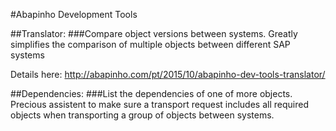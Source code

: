 #Abapinho Development Tools

##Translator: 
###Compare object versions between systems.
Greatly simplifies the comparison of multiple objects between different SAP systems

Details here: http://abapinho.com/pt/2015/10/abapinho-dev-tools-translator/

##Dependencies:
###List the dependencies of one of more objects.
Precious assistent to make sure a transport request includes all required objects when transporting a group of objects between systems.
